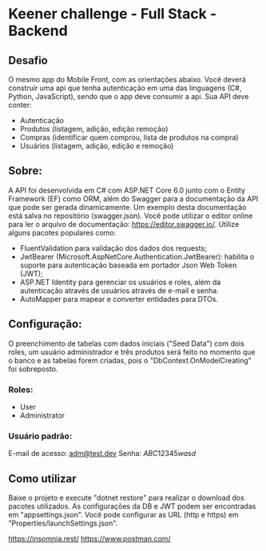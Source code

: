 # Keener challenge - Full Stack - Backend
## Desafio

O mesmo app do Mobile Front, com as orientações abaixo.
Você deverá construir uma api que tenha autenticação em uma das linguagens (C#, Python,
JavaScript), sendo que o app deve consumir a api. Sua API deve conter:
* Autenticação
* Produtos (listagem, adição, edição remoção)
* Compras (identificar quem comprou, lista de produtos na compra)
* Usuários (listagem, adição, edição e remoção)

## Sobre:
A API foi desenvolvida em C# com ASP.NET Core 6.0 junto com o Entity Framework (EF) como ORM, além do Swagger para a documentação da API que pode ser gerada dinamicamente. Um exemplo desta documentação está salva no repositório (swagger.json). Você pode utilizar o editor online para ler o arquivo de documentação: https://editor.swagger.io/. 
Utilize alguns pacotes populares como:
* FluentValidation para validação dos dados dos requests;
* JwtBearer (Microsoft.AspNetCore.Authentication.JwtBearer): habilita o suporte para autenticação baseada em portador Json Web Token (JWT);
* ASP.NET Identity para gerenciar os usuários e roles, além da autenticação através de usuários através de e-mail e senha.
* AutoMapper para mapear e converter entidades para DTOs.

## Configuração:
O preenchimento de tabelas com dados iniciais ("Seed Data") com dois roles, um usuário administrador e três produtos será feito no momento que o banco e as tabelas forem criadas, pois o "DbContext.OnModelCreating" foi sobreposto.

### Roles:
* User
* Administrator

### Usuário padrão:
E-mail de acesso: adm@test.dev
Senha: $ABC12345wasd$

## Como utilizar

Baixe o projeto e execute "dotnet restore" para realizar o download dos pacotes utilizados.
As configurações da DB e JWT podem ser encontradas em "appsettings.json".
Você pode configurar as URL (http e https) em "Properties/launchSettings.json".

https://insomnia.rest/
https://www.postman.com/